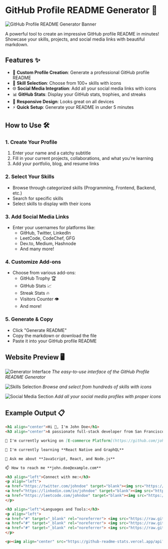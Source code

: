 # GitHub Profile README Generator 🚀

![GitHub Profile README Generator Banner](https://i.imgur.com/J3Q8X1U.png)

A powerful tool to create an impressive GitHub profile README in minutes! Showcase your skills, projects, and social media links with beautiful markdown.

## Features ✨

- 🎨 **Custom Profile Creation**: Generate a professional GitHub profile README
- 🔧 **Skill Selection**: Choose from 100+ skills with icons
- 🌐 **Social Media Integration**: Add all your social media links with icons
- 📊 **GitHub Stats**: Display your GitHub stats, trophies, and streaks
- 📱 **Responsive Design**: Looks great on all devices
- ⚡ **Quick Setup**: Generate your README in under 5 minutes

## How to Use 🛠️

### 1. Create Your Profile

1. Enter your name and a catchy subtitle
2. Fill in your current projects, collaborations, and what you're learning
3. Add your portfolio, blog, and resume links

### 2. Select Your Skills

- Browse through categorized skills (Programming, Frontend, Backend, etc.)
- Search for specific skills
- Select skills to display with their icons

### 3. Add Social Media Links

- Enter your usernames for platforms like:
  - GitHub, Twitter, LinkedIn
  - LeetCode, CodeChef, GFG
  - Dev.to, Medium, Hashnode
  - And many more!

### 4. Customize Add-ons

- Choose from various add-ons:
  - GitHub Trophy 🏆
  - GitHub Stats 📈
  - Streak Stats 🔥
  - Visitors Counter 👁️
  - And more!

### 5. Generate & Copy

- Click "Generate README"
- Copy the markdown or download the file
- Paste it into your GitHub profile README

## Website Preview 🖥️

![Generator Interface](https://private-user-images.githubusercontent.com/149812990/460886608-0a64421b-6c12-4dc8-bfbb-49d945369838.png?jwt=eyJhbGciOiJIUzI1NiIsInR5cCI6IkpXVCJ9.eyJpc3MiOiJnaXRodWIuY29tIiwiYXVkIjoicmF3LmdpdGh1YnVzZXJjb250ZW50LmNvbSIsImtleSI6ImtleTUiLCJleHAiOjE3NTEzNTAxOTMsIm5iZiI6MTc1MTM0OTg5MywicGF0aCI6Ii8xNDk4MTI5OTAvNDYwODg2NjA4LTBhNjQ0MjFiLTZjMTItNGRjOC1iZmJiLTQ5ZDk0NTM2OTgzOC5wbmc_WC1BbXotQWxnb3JpdGhtPUFXUzQtSE1BQy1TSEEyNTYmWC1BbXotQ3JlZGVudGlhbD1BS0lBVkNPRFlMU0E1M1BRSzRaQSUyRjIwMjUwNzAxJTJGdXMtZWFzdC0xJTJGczMlMkZhd3M0X3JlcXVlc3QmWC1BbXotRGF0ZT0yMDI1MDcwMVQwNjA0NTNaJlgtQW16LUV4cGlyZXM9MzAwJlgtQW16LVNpZ25hdHVyZT1lY2M4NmJhMTIwNDk1YjEyNWE5ZGVmZmQwYzU5MzA2ZGYxMzhmMDIxOTBjZjE0MDc1ZmU5MzVlOTliMTllNmZmJlgtQW16LVNpZ25lZEhlYWRlcnM9aG9zdCJ9.AMxmoEIVOpkvlPJMqBQMkUJMk840gkQ5nS_nX_HUIQs)
_The easy-to-use interface of the GitHub Profile README Generator_

![Skills Selection](https://i.imgur.com/9zKjW7L.png)
_Browse and select from hundreds of skills with icons_

![Social Media Section](https://private-user-images.githubusercontent.com/149812990/460888664-c1bd06f7-9a9e-4e57-8a2f-b78f4229e6ae.png?jwt=eyJhbGciOiJIUzI1NiIsInR5cCI6IkpXVCJ9.eyJpc3MiOiJnaXRodWIuY29tIiwiYXVkIjoicmF3LmdpdGh1YnVzZXJjb250ZW50LmNvbSIsImtleSI6ImtleTUiLCJleHAiOjE3NTEzNTA0MjcsIm5iZiI6MTc1MTM1MDEyNywicGF0aCI6Ii8xNDk4MTI5OTAvNDYwODg4NjY0LWMxYmQwNmY3LTlhOWUtNGU1Ny04YTJmLWI3OGY0MjI5ZTZhZS5wbmc_WC1BbXotQWxnb3JpdGhtPUFXUzQtSE1BQy1TSEEyNTYmWC1BbXotQ3JlZGVudGlhbD1BS0lBVkNPRFlMU0E1M1BRSzRaQSUyRjIwMjUwNzAxJTJGdXMtZWFzdC0xJTJGczMlMkZhd3M0X3JlcXVlc3QmWC1BbXotRGF0ZT0yMDI1MDcwMVQwNjA4NDdaJlgtQW16LUV4cGlyZXM9MzAwJlgtQW16LVNpZ25hdHVyZT01Y2IzZTJjMWQyZWNkMzk0N2Y0ZDIzOTQ2NGNjMTFjZTY0NGVlNjI5MDg3MjY0ZDgxMmQ4MWUwZjVlYTkyOWQ5JlgtQW16LVNpZ25lZEhlYWRlcnM9aG9zdCJ9.Hf9zLyT5-c--SL1Tp2pKDZaDsLsW7lOdWAeIFwSpwaU)
_Add all your social media profiles with proper icons_

## Example Output 📋

```markdown
<h1 align="center">Hi 👋, I'm John Doe</h1>
<h3 align="center">A passionate full-stack developer from San Francisco</h3>

🔭 I'm currently working on [E-commerce Platform](https://github.com/johndoe/ecommerce)

🌱 I'm currently learning **React Native and GraphQL**

💬 Ask me about **JavaScript, React, and Node.js**

📫 How to reach me **john.doe@example.com**

<h3 align="left">Connect with me:</h3>
<p align="left">
<a href="https://twitter.com/johndoe" target="blank"><img src="https://raw.githubusercontent.com/rahuldkjain/github-profile-readme-generator/master/src/images/icons/Social/twitter.svg" alt="johndoe" height="30" width="40" /></a>
<a href="https://linkedin.com/in/johndoe" target="blank"><img src="https://raw.githubusercontent.com/rahuldkjain/github-profile-readme-generator/master/src/images/icons/Social/linked-in-alt.svg" alt="johndoe" height="30" width="40" /></a>
<a href="https://leetcode.com/johndoe" target="blank"><img src="https://raw.githubusercontent.com/rahuldkjain/github-profile-readme-generator/master/src/images/icons/Social/leet-code.svg" alt="johndoe" height="30" width="40" /></a>
</p>

<h3 align="left">Languages and Tools:</h3>
<p align="left"> 
<a href="#" target="_blank" rel="noreferrer"> <img src="https://raw.githubusercontent.com/devicons/devicon/master/icons/javascript/javascript-original.svg" alt="javascript" width="40" height="40"/> </a>
<a href="#" target="_blank" rel="noreferrer"> <img src="https://raw.githubusercontent.com/devicons/devicon/master/icons/react/react-original-wordmark.svg" alt="react" width="40" height="40"/> </a>
<a href="#" target="_blank" rel="noreferrer"> <img src="https://raw.githubusercontent.com/devicons/devicon/master/icons/nodejs/nodejs-original-wordmark.svg" alt="nodejs" width="40" height="40"/> </a>
</p>

<p><img align="center" src="https://github-readme-stats.vercel.app/api?username=johndoe&show_icons=true&locale=en" alt="johndoe" /></p>
```
